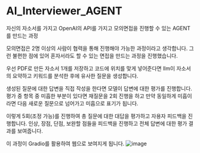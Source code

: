# AI_Interviewer_AGENT

자신의 자소서를 가지고 OpenAI의 API를 가지고 모의면접을 진행할 수 있는 AGENT를 만드는 과정


모의면접은 2명 이상의 사람이 협력을 통해 진행해야 가능한 과정이라고 생각합니다.
그런 불편한 점에 있어 혼자서라도 할 수 있는 면접을 만드는 과정을 진행했습니다.

우선 PDF로 만든 자소서 1개를 저장하고 코드에 위치를 맞게 넣어준다면 llm이 자소서의 요약하고 키워드를 분석한 후에 유사한 질문을 생성합니다.

생성된 질문에 대한 답변을 직접 작성을 한다면 모델이 답변에 대한 평가를 진행합니다. 평가 중 항목 중 미흡한 부분이 있다면 재질문을 2회 진행을 하고
만약 동일하게 미흡이라면 다음 새로운 질문으로 넘어가고 미흡으로 표기가 됩니다.

이렇게 5회(조정 가능)를 진행하여 총 질문에 대한 대답을 평가하고 자용자 피드백을 진행합니다. 
 인상, 장점, 단점, 보완할 점들을 피드백을 진행하고 전체 답변에 대한 평가 결과를 보여줍니다.

이 과정이 Gradio를 활용하여 웹으로 보여지게 됩니다.
![image](https://github.com/user-attachments/assets/8e47eb61-85f6-40d3-9455-df98e3222003)
